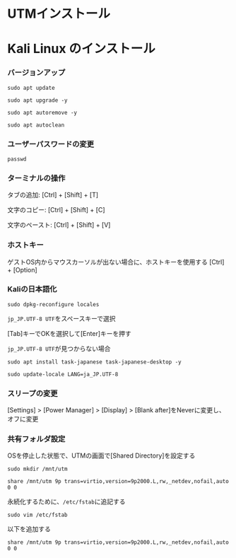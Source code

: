 # UTMインストール

# Kali Linux のインストール

### バージョンアップ
```
sudo apt update
```
```
sudo apt upgrade -y
```
```
sudo apt autoremove -y
```
```
sudo apt autoclean
```

### ユーザーパスワードの変更
```
passwd
```

### ターミナルの操作
タブの追加: 
[Ctrl] + [Shift] + [T]

文字のコピー: 
[Ctrl] + [Shift] + [C]

文字のペースト: 
[Ctrl] + [Shift] + [V]

### ホストキー
ゲストOS内からマウスカーソルが出ない場合に、ホストキーを使用する
[Ctrl] + [Option]

### Kaliの日本語化
```
sudo dpkg-reconfigure locales
```

`jp_JP.UTF-8 UTF`をスペースキーで選択

[Tab]キーでOKを選択して[Enter]キーを押す

`jp_JP.UTF-8 UTF`が見つからない場合

```
sudo apt install task-japanese task-japanese-desktop -y
```
```
sudo update-locale LANG=ja_JP.UTF-8
```

### スリープの変更
[Settings] > [Power Manager] > [Display] > [Blank after]をNeverに変更し、オフに変更

### 共有フォルダ設定
OSを停止した状態で、UTMの画面で[Shared Directory]を設定する

```
sudo mkdir /mnt/utm
```
```
share /mnt/utm 9p trans=virtio,version=9p2000.L,rw,_netdev,nofail,auto 0 0
```

永続化するために、`/etc/fstab`に追記する

```
sudo vim /etc/fstab
```

以下を追加する
```
share /mnt/utm 9p trans=virtio,version=9p2000.L,rw,_netdev,nofail,auto 0 0
```

